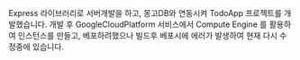 Express 라이브러리로 서버개발을 하고, 몽고DB와 연동시켜 TodoApp 프로젝트를 개발했습니다.
개발 후 GoogleCloudPlatform 서비스에서 Compute Engine 를 활용하여 인스턴스를 만들고, 베포하려했으나 
빌드후 베포시에 에러가 발생하여 현재 다시 수정중에 있습니다.
